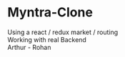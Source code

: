 # Myntra-Clone
Using a react / redux market / routing
<br>
Working with real Backend
<br>
Arthur - Rohan
